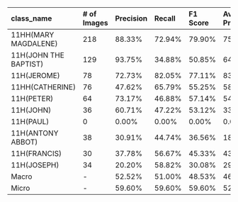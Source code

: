 | class_name            | # of Images   | Precision   | Recall   | F1 Score   | Average Precision   |
|:----------------------|:--------------|:------------|:---------|:-----------|:--------------------|
| 11HH(MARY MAGDALENE)  | 218           | 88.33%      | 72.94%   | 79.90%     | 75.98%              |
| 11H(JOHN THE BAPTIST) | 129           | 93.75%      | 34.88%   | 50.85%     | 64.08%              |
| 11H(JEROME)           | 78            | 72.73%      | 82.05%   | 77.11%     | 83.12%              |
| 11HH(CATHERINE)       | 76            | 47.62%      | 65.79%   | 55.25%     | 58.62%              |
| 11H(PETER)            | 64            | 73.17%      | 46.88%   | 57.14%     | 54.23%              |
| 11H(JOHN)             | 36            | 60.71%      | 47.22%   | 53.12%     | 33.88%              |
| 11H(PAUL)             | 0             | 0.00%       | 0.00%    | 0.00%      | 0.00%               |
| 11H(ANTONY ABBOT)     | 38            | 30.91%      | 44.74%   | 36.56%     | 18.00%              |
| 11H(FRANCIS)          | 30            | 37.78%      | 56.67%   | 45.33%     | 43.69%              |
| 11H(JOSEPH)           | 34            | 20.20%      | 58.82%   | 30.08%     | 29.83%              |
| Macro                 | -             | 52.52%      | 51.00%   | 48.53%     | 46.14%              |
| Micro                 | -             | 59.60%      | 59.60%   | 59.60%     | 52.32%              |